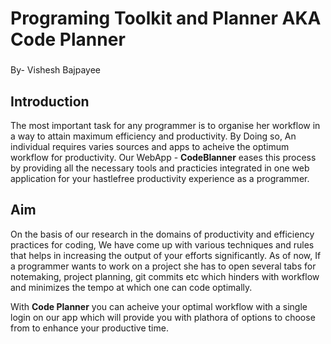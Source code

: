 # Programing Toolkit and Planner AKA Code Planner

### 

By- Vishesh Bajpayee


## Introduction

The most important task for any programmer is to organise her workflow in a way to attain maximum efficiency and productivity. By Doing so, An individual requires varies sources and apps to acheive the optimum workflow for productivity. Our WebApp - **CodeBlanner** eases this process by providing all the necessary tools and practicies integrated in one web application for your hastlefree productivity experience as a programmer. 

###

## Aim

On the basis of our research in the domains of productivity and efficiency practices for coding, We have come up with various techniques and rules that helps in increasing the output of your efforts significantly. As of now, If a programmer wants to work on a project she has to open several tabs for notemaking, project planning, git commits etc which hinders with workflow and minimizes the tempo at which one can code optimally. 

With **Code Planner** you can acheive your optimal workflow with a single login on our app which will provide you with plathora of options to choose from to enhance your productive time. 


